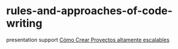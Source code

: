 # rules-and-approaches-of-code-writing
presentation support [Cómo Crear Proyectos altamente escalables](https://docs.google.com/presentation/d/1-extiSoEmSG-7QxdfCKGu1fhwvpfIArpEkCemKC3Rmw/edit?usp=sharing)
